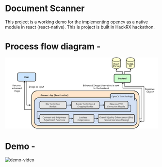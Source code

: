 # Document Scanner

This project is a working demo for the implementing opencv as a native module in react (react-native).
This is project is built in HackRX hackathon.

# Process flow diagram -

<img src="dfd.png"/>

# Demo -

![demo-video](Demo.gif)
